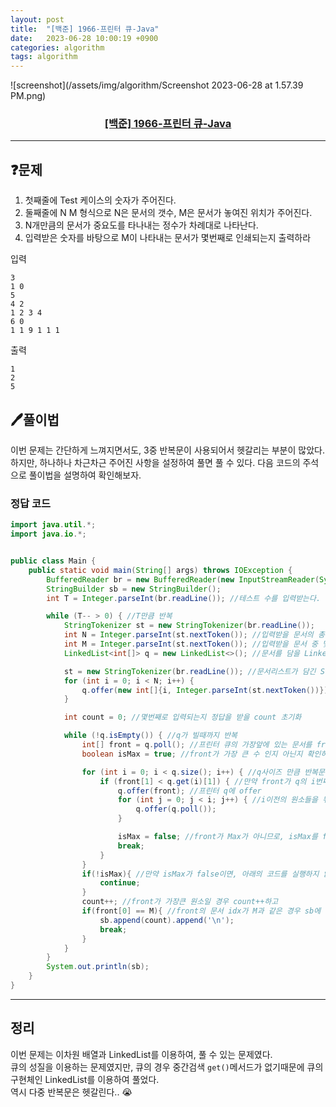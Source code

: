 ```yaml
---
layout: post
title:  "[백준] 1966-프린터 큐-Java"
date:   2023-06-28 10:00:19 +0900
categories: algorithm
tags: algorithm
---
```


![screenshot](/assets/img/algorithm/Screenshot 2023-06-28 at 1.57.39 PM.png)
### <center><a href="https://www.acmicpc.net/problem/1966">[백준] 1966-프린터 큐-Java</a></center>
---

## ❓문제

1. 첫째줄에 Test 케이스의 숫자가 주어진다.
2. 둘째줄에 N M 형식으로 N은 문서의 갯수, M은 문서가 놓여진 위치가 주어진다.
3. N개만큼의 문서가 중요도를 타나내는 정수가 차례대로 나타난다.
4. 입력받은 숫자를 바탕으로 M이 나타내는 문서가 몇번째로 인쇄되는지 출력하라

입력
```
3
1 0
5
4 2
1 2 3 4
6 0
1 1 9 1 1 1
```

출력
```
1
2
5
```


## 🖊️풀이법

이번 문제는 간단하게 느껴지면서도, 3중 반복문이 사용되어서 헷갈리는 부분이 많았다.<br>
하지만, 하나하나 차근차근 주어진 사항을 설정하여 풀면 풀 수 있다.
다음 코드의 주석으로 풀이법을 설명하여 확인해보자.


### 정답 코드

```java
import java.util.*;
import java.io.*;


public class Main {
    public static void main(String[] args) throws IOException {
        BufferedReader br = new BufferedReader(new InputStreamReader(System.in));
        StringBuilder sb = new StringBuilder();
        int T = Integer.parseInt(br.readLine()); //테스트 수를 입력받는다.

        while (T-- > 0) { //T만큼 반복
            StringTokenizer st = new StringTokenizer(br.readLine());
            int N = Integer.parseInt(st.nextToken()); //입력받을 문서의 총 개수 
            int M = Integer.parseInt(st.nextToken()); //입력받을 문서 중 몇번째로 출력될지 확인할 문서의 인덱스
            LinkedList<int[]> q = new LinkedList<>(); //문서를 담을 LinkedList 선언

            st = new StringTokenizer(br.readLine()); //문서리스트가 담긴 StringTokenizer 를 생성
            for (int i = 0; i < N; i++) { 
                q.offer(new int[]{i, Integer.parseInt(st.nextToken())}); //q에 입력받은 정수를 하나씩 담는다.
            }

            int count = 0; //몇번째로 입력되는지 정답을 받을 count 초기화

            while (!q.isEmpty()) { //q가 빌때까지 반복
                int[] front = q.poll(); //프린터 큐의 가장앞에 있는 문서를 front에 할당 후 q에서 꺼낸다.
                boolean isMax = true; //front가 가장 큰 수 인지 아닌지 확인하는 flag

                for (int i = 0; i < q.size(); i++) { //q사이즈 만큼 반복문 반복
                    if (front[1] < q.get(i)[1]) { //만약 front가 q의 i번째 중요도 보다 작으면
                        q.offer(front); //프린터 q에 offer
                        for (int j = 0; j < i; j++) { //i이전의 원소들을 뒤로 보낸다.
                            q.offer(q.poll());
                        }

                        isMax = false; //front가 Max가 아니므로, isMax를 false로 변경 후 break
                        break;
                    }
                }
                if(!isMax){ //만약 isMax가 false이면, 아래의 코드를 실행하지 않고 다음 반복문으로 넘김
                    continue;
                }
                count++; //front가 가장큰 원소일 경우 count++하고 
                if(front[0] == M){ //front의 문서 idx가 M과 같은 경우 sb에 count를 담고 종료
                    sb.append(count).append('\n');
                    break;
                }
            }
        }
        System.out.println(sb);
    }
}
```
---


## 정리

이번 문제는 이차원 배열과 LinkedList를 이용하여, 풀 수 있는 문제였다.<br>
큐의 성질을 이용하는 문제였지만, 큐의 경우 중간검색 ```get()```메서드가 없기때문에 큐의 구현체인 LinkedList를 이용하여 풀었다.<br>
역시 다중 반복문은 헷갈린다.. 😭

















